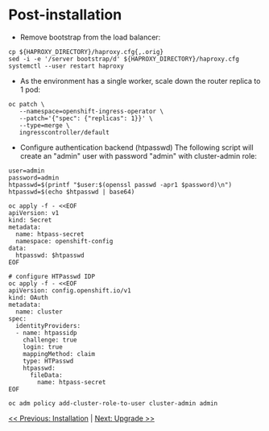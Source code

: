 # Post-installation
* Remove bootstrap from the load balancer:

```
cp ${HAPROXY_DIRECTORY}/haproxy.cfg{,.orig}
sed -i -e '/server bootstrap/d' ${HAPROXY_DIRECTORY}/haproxy.cfg
systemctl --user restart haproxy
```

* As the environment has a single worker, scale down the router replica to 1 pod:

```
oc patch \
   --namespace=openshift-ingress-operator \
   --patch='{"spec": {"replicas": 1}}' \
   --type=merge \
   ingresscontroller/default
```

* Configure authentication backend (htpasswd)
The following script will create an "admin" user with password "admin" with cluster-admin role:

```
user=admin
password=admin
htpasswd=$(printf "$user:$(openssl passwd -apr1 $password)\n")
htpasswd=$(echo $htpasswd | base64)

oc apply -f - <<EOF
apiVersion: v1
kind: Secret
metadata:
  name: htpass-secret
  namespace: openshift-config
data:
  htpasswd: $htpasswd
EOF

# configure HTPasswd IDP
oc apply -f - <<EOF
apiVersion: config.openshift.io/v1
kind: OAuth
metadata:
  name: cluster
spec:
  identityProviders:
  - name: htpassidp
    challenge: true
    login: true
    mappingMethod: claim
    type: HTPasswd
    htpasswd:
      fileData:
        name: htpass-secret
EOF

oc adm policy add-cluster-role-to-user cluster-admin admin
```

[<< Previous: Installation](11-installation.md) | [Next: Upgrade >>](13-upgrade.md)
